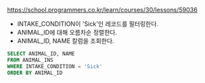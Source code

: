 https://school.programmers.co.kr/learn/courses/30/lessons/59036

- INTAKE_CONDITION이 'Sick'인 레코드를 필터링한다.
- ANIMAL_ID에 대해 오름차순 정렬한다.
- ANIMAL_ID, NAME 칼럼을 조회한다.

```sql
SELECT ANIMAL_ID, NAME
FROM ANIMAL_INS
WHERE INTAKE_CONDITION = 'Sick'
ORDER BY ANIMAL_ID
```